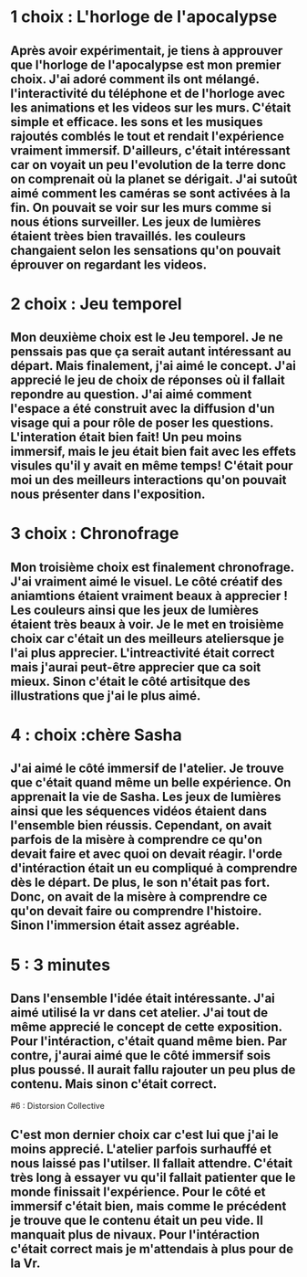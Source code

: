 
# 1 choix : L'horloge de l'apocalypse

## Après avoir expérimentait, je tiens à approuver que l'horloge de l'apocalypse est  mon premier choix. J'ai adoré comment ils ont mélangé. l'interactivité du téléphone et de l'horloge avec les animations et les videos sur les murs. C'était simple et efficace. les sons et les musiques rajoutés comblés le tout et rendait l'expérience vraiment immersif. D'ailleurs, c'était intéressant car on voyait un peu l'evolution de la terre donc on comprenait où la planet se dérigait. J'ai sutoût aimé comment les caméras se sont activées à la fin. On pouvait se voir sur les murs comme si nous étions surveiller. Les jeux de lumières étaient trèes bien travaillés. les couleurs changaient selon les sensations qu'on pouvait éprouver on regardant les videos.

# 2 choix : Jeu temporel

## Mon deuxième choix est le Jeu temporel. Je ne penssais pas que ça serait autant intéressant au départ. Mais finalement, j'ai aimé le concept. J'ai apprecié le jeu de choix de réponses où  il fallait repondre au question. J'ai aimé comment l'espace a été construit avec la diffusion d'un visage qui a pour rôle de poser les questions.  L'interation était bien fait! Un peu moins immersif, mais le jeu était bien fait avec les effets visules qu'il y avait en même temps! C'était pour moi un des meilleurs interactions qu'on pouvait nous présenter dans l'exposition.

# 3 choix : Chronofrage
## Mon troisième choix est finalement chronofrage. J'ai vraiment aimé le visuel. Le côté créatif des aniamtions étaient vraiment beaux à apprecier ! Les couleurs ainsi que les jeux de lumières étaient très beaux à voir. Je le met en troisième choix car c'était un des meilleurs ateliersque je l'ai plus apprecier. L'intreactivité était correct mais j'aurai peut-être apprecier que ca soit mieux. Sinon c'était le côté artisitque des illustrations que j'ai le plus aimé.

# 4 : choix :chère Sasha
## J'ai aimé le côté immersif de l'atelier. Je trouve que c'était quand même un belle expérience. On apprenait la vie de Sasha. Les jeux de lumières ainsi que les séquences vidéos étaient dans l'ensemble bien réussis. Cependant, on avait parfois de la misère à comprendre ce qu'on devait faire et avec quoi on devait réagir. l'orde d'intéraction était un eu compliqué à comprendre dès le départ. De plus, le son n'était pas fort. Donc, on avait de la misère à comprendre ce qu'on devait faire ou  comprendre l'histoire. Sinon l'immersion était assez agréable.
 
 # 5 : 3 minutes
 ## Dans l'ensemble l'idée était intéressante. J'ai aimé utilisé la vr dans cet atelier. J'ai tout de même apprecié le concept de cette exposition. Pour l'intéraction, c'était quand même bien. Par contre, j'aurai aimé que le côté immersif sois plus poussé. Il aurait fallu rajouter un peu plus de contenu. Mais sinon c'était correct.
 
 #6 : Distorsion Collective
 ## C'est mon dernier choix car c'est lui que j'ai le moins apprecié. L'atelier parfois surhauffé et nous laissé pas l'utilser. Il fallait attendre. C'était très long à essayer vu qu'il fallait patienter que le monde finissait l'expérience. Pour le côté et immersif c'était bien, mais comme le précédent je trouve que le contenu était un peu vide. Il manquait plus de nivaux. Pour l'intéraction c'était correct mais je m'attendais à plus pour de la Vr. 

